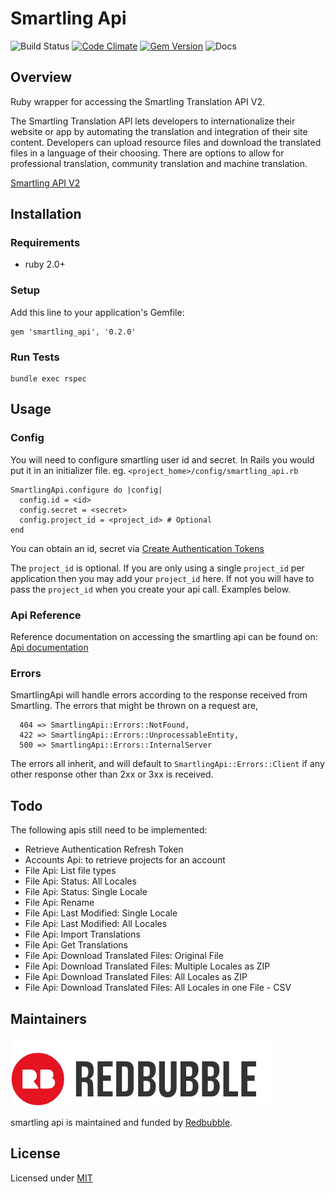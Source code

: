 Smartling Api
=============

![Build Status](https://travis-ci.org/redbubble/smartling_api.svg?branch=master)
[![Code Climate](https://codeclimate.com/github/redbubble/smartling_api/badges/gpa.svg)](https://codeclimate.com/github/redbubble/smartling_api)
[![Gem Version](https://badge.fury.io/rb/smartling_api.svg)](https://badge.fury.io/rb/smartling_api)
![Docs](https://inch-ci.org/github/redbubble/smartling_api.svg?branch=master)

Overview
--------

Ruby wrapper for accessing the Smartling Translation API V2.

The Smartling Translation API lets developers to internationalize their website or app by automating the translation and integration of their site content. Developers can upload resource files and download the translated files in a language of their choosing. There are options to allow for professional translation, community translation and machine translation.

[Smartling API V2](http://docs.smartling.com/pages/API/v2/)


Installation
------------

### Requirements

- ruby 2.0+

### Setup

Add this line to your application's Gemfile:

  	gem 'smartling_api', '0.2.0'
  	
### Run Tests

  	bundle exec rspec
  	

Usage
-----

### Config

You will need to configure smartling user id and secret. In Rails you would put it in an initializer file. eg. `<project_home>/config/smartling_api.rb`

	SmartlingApi.configure do |config|
  	  config.id = <id>
  	  config.secret = <secret>
  	  config.project_id = <project_id> # Optional
	end

You can obtain an id, secret via [Create Authentication Tokens](http://docs.smartling.com/pages/API/v2/Authentication/)

The `project_id` is optional.  If you are only using a single `project_id` per application then you may add your `project_id` here.  If not you will have to pass the `project_id` when you create your api call. Examples below.

### Api Reference

Reference documentation on accessing the smartling api can be found on: [Api documentation](./doc/api.md)

### Errors

SmartlingApi will handle errors according to the response received from Smartling.  The errors that might be thrown on a request are,

```
  404 => SmartlingApi::Errors::NotFound,
  422 => SmartlingApi::Errors::UnprocessableEntity,
  500 => SmartlingApi::Errors::InternalServer
```

The errors all inherit, and will default to `SmartlingApi::Errors::Client` if any other response other than 2xx or 3xx is received.

Todo
----

The following apis still need to be implemented:

-  Retrieve Authentication Refresh Token
-  Accounts Api: to retrieve projects for an account
-  File Api: List file types
-  File Api:  Status: All Locales
-  File Api:  Status: Single Locale
-  File Api: Rename
-  File Api:  Last Modified: Single Locale
-  File Api:  Last Modified: All Locales
-  File Api:  Import Translations
-  File Api: Get Translations
-  File Api:  Download Translated Files: Original File
-  File Api:  Download Translated Files: Multiple Locales as ZIP
-  File Api:  Download Translated Files: All Locales as ZIP
-  File Api:  Download Translated Files: All Locales in one File - CSV

Maintainers
-------

[![](/doc/redbubble.png)][redbubble]

smartling api is maintained and funded by [Redbubble][redbubble].

  [redbubble]: https://www.redbubble.com

License
-------

Licensed under [MIT](./LICENCE.txt)
